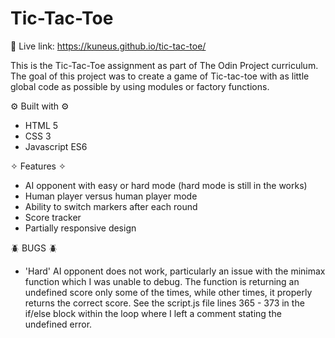# Tic-Tac-Toe

🔗 Live link: https://kuneus.github.io/tic-tac-toe/

This is the Tic-Tac-Toe assignment as part of The Odin Project curriculum. The goal of this project was to create a game of Tic-tac-toe with as little global code as possible by using modules or factory functions.

⚙️ Built with ⚙️

- HTML 5
- CSS 3
- Javascript ES6

✧ Features ✧

- AI opponent with easy or hard mode (hard mode is still in the works)
- Human player versus human player mode
- Ability to switch markers after each round
- Score tracker
- Partially responsive design

🪲 BUGS 🪲

- 'Hard' AI opponent does not work, particularly an issue with the minimax function which I was unable to debug. The function is returning an undefined score only some of the times, while other times, it properly returns the correct score. See the script.js file lines 365 - 373 in the if/else block within the loop where I left a comment stating the undefined error.

